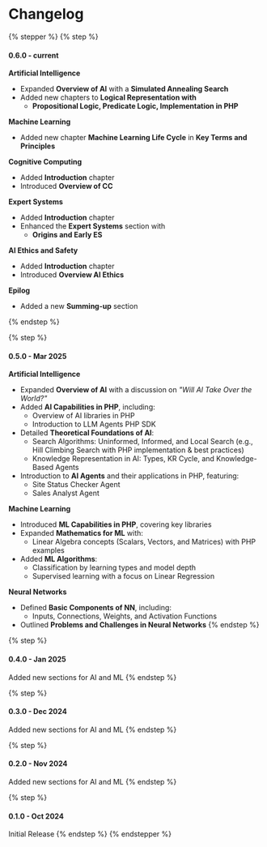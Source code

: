 # Changelog



{% stepper %}
{% step %}
#### 0.6.0 - current

**Artificial Intelligence**

* Expanded **Overview of AI** with a **Simulated Annealing Search**
* Added new chapters to **Logical Representation with**&#x20;
  * **Propositional Logic, Predicate Logic, Implementation in PHP**

**Machine Learning**

* Added new chapter **Machine Learning Life Cycle** in **Key Terms and Principles**

**Cognitive Computing**

* Added **Introduction** chapter
* Introduced **Overview of CC**

**Expert Systems**

* Added **Introduction** chapter
* Enhanced the **Expert Systems** section with&#x20;
  * **Origins and Early ES**

**AI Ethics and Safety**

* Added **Introduction** chapter
* Introduced **Overview AI Ethics**

**Epilog**

* Added a new **Summing-up** section


{% endstep %}

{% step %}
#### 0.5.0 - Mar 2025

**Artificial Intelligence**

* Expanded **Overview of AI** with a discussion on _"Will AI Take Over the World?"_
* Added **AI Capabilities in PHP**, including:
  * Overview of AI libraries in PHP
  * Introduction to LLM Agents PHP SDK
* Detailed **Theoretical Foundations of AI**:
  * Search Algorithms: Uninformed, Informed, and Local Search (e.g., Hill Climbing Search with PHP implementation & best practices)
  * Knowledge Representation in AI: Types, KR Cycle, and Knowledge-Based Agents
* Introduction to **AI Agents** and their applications in PHP, featuring:
  * Site Status Checker Agent
  * Sales Analyst Agent

**Machine Learning**

* Introduced **ML Capabilities in PHP**, covering key libraries
* Expanded **Mathematics for ML** with:
  * Linear Algebra concepts (Scalars, Vectors, and Matrices) with PHP examples
* Added **ML Algorithms**:
  * Classification by learning types and model depth
  * Supervised learning with a focus on Linear Regression

**Neural Networks**

* Defined **Basic Components of NN**, including:
  * Inputs, Connections, Weights, and Activation Functions
* Outlined **Problems and Challenges in Neural Networks**
{% endstep %}

{% step %}
#### 0.4.0 - Jan 2025

Added new sections for AI and ML
{% endstep %}

{% step %}
#### 0.3.0 - Dec 2024

Added new sections for AI and ML
{% endstep %}

{% step %}
#### 0.2.0 - Nov 2024

Added new sections for AI and ML
{% endstep %}

{% step %}
#### 0.1.0  - Oct 2024

Initial Release
{% endstep %}
{% endstepper %}

